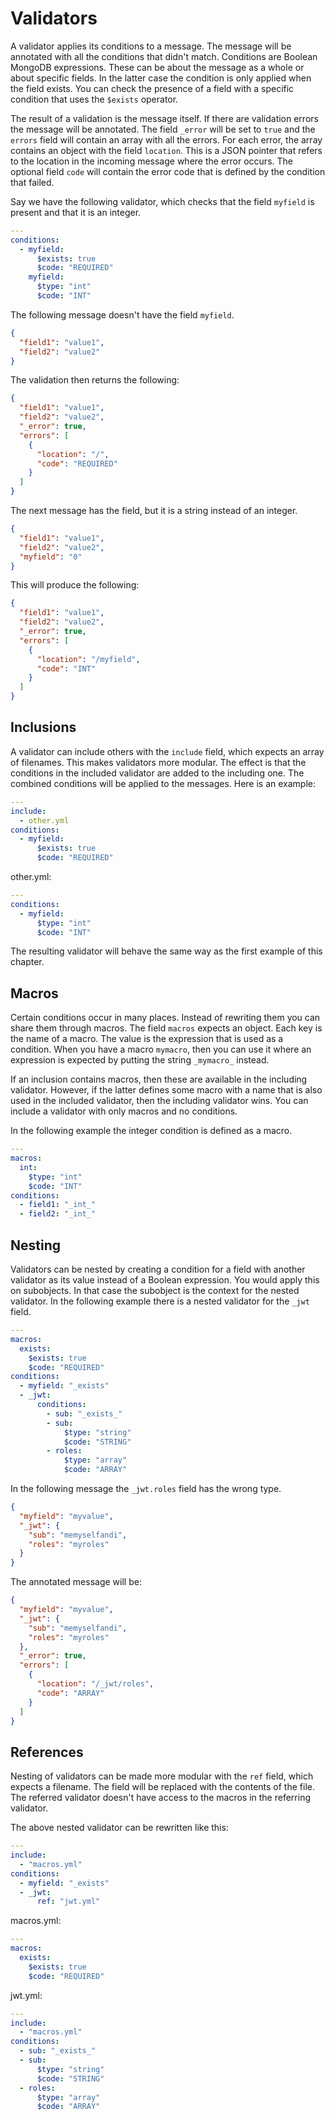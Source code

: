 # Validators

A validator applies its conditions to a message. The message will be annotated with all the conditions that didn't match. Conditions are Boolean MongoDB expressions. These can be about the message as a whole or about specific fields. In the latter case the condition is only applied when the field exists. You can check the presence of a field with a specific condition that uses the `$exists` operator.

The result of a validation is the message itself. If there are validation errors the message will be annotated. The field `_error` will be set to `true` and the `errors` field will contain an array with all the errors. For each error, the array contains an object with the field `location`. This is a JSON pointer that refers to the location in the incoming message where the error occurs. The optional field `code` will contain the error code that is defined by the condition that failed.

Say we have the following validator, which checks that the field `myfield` is present and that it is an integer.

```yaml
---
conditions:
  - myfield:
      $exists: true
      $code: "REQUIRED"
    myfield:
      $type: "int"
      $code: "INT"    
```

The following message doesn't have the field `myfield`.

```json
{
  "field1": "value1",
  "field2": "value2"
}  
```

The validation then returns the following:

```json
{
  "field1": "value1",
  "field2": "value2",
  "_error": true,
  "errors": [
    {
      "location": "/",
      "code": "REQUIRED"      
    }    
  ]  
}  
```

The next message has the field, but it is a string instead of an integer.

```json
{
  "field1": "value1",
  "field2": "value2",
  "myfield": "0"  
}  
```

This will produce the following:

```json
{
  "field1": "value1",
  "field2": "value2",
  "_error": true,
  "errors": [
    {
      "location": "/myfield",
      "code": "INT"      
    }    
  ]  
}  
```

## Inclusions

A validator can include others with the `include` field, which expects an array of filenames. This makes validators more modular. The effect is that the conditions in the included validator are added to the including one. The combined conditions will be applied to the messages. Here is an example:

```yaml
---
include:
  - other.yml
conditions:
  - myfield:
      $exists: true
      $code: "REQUIRED"
```

other.yml:

```yaml
---
conditions:
  - myfield:
      $type: "int"
      $code: "INT"
```

The resulting validator will behave the same way as the first example of this chapter.

## Macros

Certain conditions occur in many places. Instead of rewriting them you can share them through macros. The field `macros` expects an object. Each key is the name of a macro. The value is the expression that is used as a condition. When you have a macro `mymacro`, then you can use it where an expression is expected by putting the string `_mymacro_` instead.

If an inclusion contains macros, then these are available in the including validator. However, if the latter defines some macro with a name that is also used in the included validator, then the including validator wins. You can include a validator with only macros and no conditions.

In the following example the integer condition is defined as a macro.

```yaml
---
macros:
  int:
    $type: "int"
    $code: "INT"
conditions:
  - field1: "_int_"
  - field2: "_int_"
```

## Nesting

Validators can be nested by creating a condition for a field with another validator as its value instead of a Boolean expression. You would apply this on subobjects. In that case the subobject is the context for the nested validator. In the following example there is a nested validator for the `_jwt` field.

```yaml
---
macros:
  exists:
    $exists: true
    $code: "REQUIRED"
conditions:
  - myfield: "_exists"
  - _jwt:
      conditions:
        - sub: "_exists_"
        - sub:
            $type: "string"
            $code: "STRING"
        - roles:
            $type: "array"
            $code: "ARRAY"        
```

In the following message the `_jwt.roles` field has the wrong type.

```json
{
  "myfield": "myvalue",
  "_jwt": {
    "sub": "memyselfandi",
    "roles": "myroles"    
  }
}  
```

The annotated message will be:

```json
{
  "myfield": "myvalue",
  "_jwt": {
    "sub": "memyselfandi",
    "roles": "myroles"    
  },
  "_error": true,
  "errors": [
    {
      "location": "/_jwt/roles",
      "code": "ARRAY"      
    }    
  ]  
}  
```

## References

Nesting of validators can be made more modular with the `ref` field, which expects a filename. The field will be replaced with the contents of the file. The referred validator doesn't have access to the macros in the referring validator.

The above nested validator can be rewritten like this:

```yaml
---
include:
  - "macros.yml"
conditions:
  - myfield: "_exists"
  - _jwt:
      ref: "jwt.yml"  
```

macros.yml:

```yaml
---
macros:
  exists:
    $exists: true
    $code: "REQUIRED"    
```

jwt.yml:

```yaml
---
include:
  - "macros.yml"
conditions:
  - sub: "_exists_"
  - sub:
      $type: "string"
      $code: "STRING"
  - roles:
      $type: "array"
      $code: "ARRAY"        
```